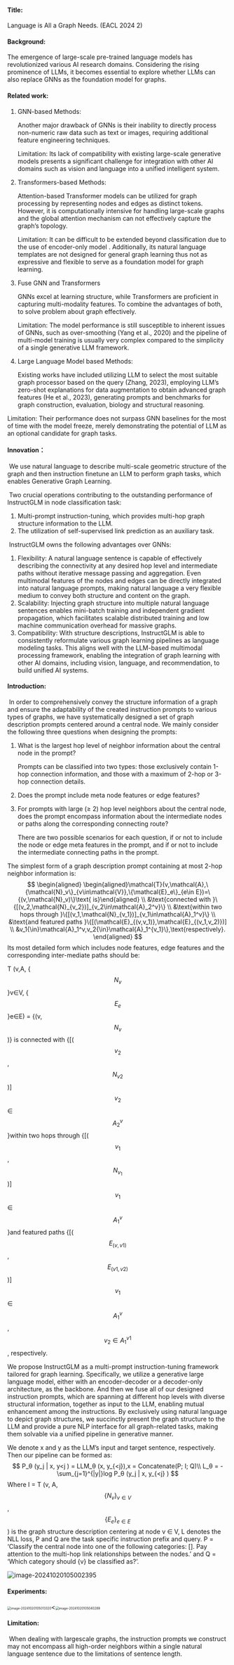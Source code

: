 #### Title:

Language is All a Graph Needs. (EACL 2024 2)

#### Background:

The emergence of large-scale pre-trained language models has revolutionized various AI research domains. Considering the rising prominence of LLMs, it becomes essential to explore whether LLMs can also replace GNNs as the foundation model for graphs.

#### Related work:

 1. GNN-based Methods:

    Another major drawback of GNNs is their inability to directly process non-numeric raw data such as text or images, requiring additional feature engineering techniques.

    Limitation: Its lack of compatibility with existing large-scale generative models presents a significant challenge for integration with other AI domains such as vision and language into a unified intelligent system.

2. Transformers-based Methods: 

   Attention-based Transformer models can be utilized for graph processing by representing nodes and edges as distinct tokens. However, it is computationally intensive for handling large-scale graphs and the global attention mechanism can not effectively capture the graph’s topology.

   Limitation: It can be difficult to be extended beyond classification due to the use of encoder-only model . Additionally, its natural language templates are not designed for general graph learning thus not as expressive and flexible to serve as a foundation model for graph learning.

3. Fuse GNN and Transformers

   GNNs excel at learning structure, while Transformers are proficient in capturing multi-modality features. To combine the advantages of both, to solve problem about graph effectively.

   Limitation: The model performance is still susceptible to inherent issues of GNNs, such as over-smoothing (Yang et al., 2020) and the pipeline of multi-model training is usually very complex compared to the simplicity of a single generative LLM framework.

4. Large Language Model based Methods:

   Existing works have included utilizing LLM to select the most suitable graph processor based on the query (Zhang, 2023), employing LLM’s zero-shot explanations for data augmentation to obtain advanced graph features (He et al., 2023), generating prompts and benchmarks for graph construction, evaluation, biology and structural reasoning.
   

Limitation: Their performance does not surpass GNN baselines for the most of time with the model freeze, merely demonstrating the potential of LLM as an optional candidate for graph tasks.


#### Innovation：

​	We use natural language to describe multi-scale geometric structure of the graph and then instruction finetune an LLM to perform graph tasks, which enables Generative Graph Learning. 

​	Two crucial operations contributing to the outstanding performance of InstructGLM in node classification task:

1. Multi-prompt instruction-tuning, which provides multi-hop graph structure information to the LLM.
2. The utilization of self-supervised link prediction as an auxiliary task. 

​	InstructGLM owns the following advantages over GNNs:

1. Flexibility: A natural language sentence is capable of effectively describing the connectivity at any desired hop level and intermediate paths without iterative message passing and aggregation. Even multimodal features of the nodes and edges can be directly integrated into natural language prompts, making natural language a very flexible medium to convey both structure and content on the graph.
2. Scalability: Injecting graph structure into multiple natural language sentences enables mini-batch training and independent gradient propagation, which facilitates scalable distributed training and low machine communication overhead for massive graphs.
3. Compatibility: With structure descriptions, InstructGLM is able to consistently reformulate various graph learning pipelines as language modeling tasks. This aligns well with the LLM-based multimodal processing framework, enabling the integration of graph learning with other AI domains, including vision, language, and recommendation, to build unified AI systems.

#### Introduction:

​	In order to comprehensively convey the structure information of a graph and ensure the adaptability of the created instruction prompts to various types of graphs, we have systematically designed a set of graph description prompts centered around a central node. We mainly consider the following three questions when designing the prompts:

1. What is the largest hop level of neighbor information about the central node in the prompt?

   Prompts can be classified into two types: those exclusively contain 1-hop connection information, and those with a maximum of 2-hop or 3-hop connection details.

2. Does the prompt include meta node features or edge features?

3. For prompts with large (≥ 2) hop level neighbors about the central node, does the prompt encompass information about the intermediate nodes or paths along the corresponding connecting route?

    There are two possible scenarios for each question, if or not to include the node or edge meta features in the prompt, and if or not to include the intermediate connecting paths in the prompt. 

The simplest form of a graph description prompt containing at most 2-hop neighbor information is:
$$
\begin{aligned}
\begin{aligned}\mathcal{T}(v,\mathcal{A},\{\mathcal{N}_v\}_{v\in\mathcal{V}},\{\mathcal{E}_e\}_{e\in E})=\{(v,\mathcal{N}_v)\}\text{ is}\end{aligned} \\
&\text{connected with }\{[(v_2,\mathcal{N}_{v_2})]_{v_2\in\mathcal{A}_2^v}\} \\
&\text{within two hops through }\{[(v_1,\mathcal{N}_{v_1})]_{v_1\in\mathcal{A}_1^v}\} \\
&\text{and featured paths }\{[(\mathcal{E}_{(v,v_1)},\mathcal{E}_{(v_1,v_2)})] \\
&v_1{\in}\mathcal{A}_1^v,v_2{\in}\mathcal{A}_1^{v_1}\},\text{respectively}.
\end{aligned}
$$
Its most detailed form which includes node features, edge features and the corresponding inter-mediate paths should be:

T (v,A, {$$N_v$$}v∈V, {$$E_e$$}e∈E) = {(v, $$N_v$$)} is connected with {[($$v_2$$, $$N_{v2}$$)]$$v_2$$∈$$A^v_
2$$}within two hops through {[($$v_1$$, $$N_{v_1}$$)]$$v_1$$∈$$A^v_1$$}and featured paths {[($$E_{(v,v1)}$$, $$E_{(v1,v2)}$$)]$$v_1$$∈$$A^v_1$$, $$v_2∈A^{v1}_1$$, respectively.

We propose InstructGLM as a multi-prompt instruction-tuning framework tailored for graph learning. Specifically, we utilize
a generative large language model, either with an encoder-decoder or a decoder-only architecture, as the backbone. And then we fuse all of our designed instruction prompts, which are spanning at different hop levels with diverse structural information, together as input to the LLM, enabling mutual enhancement among the instructions. By exclusively using natural language to depict graph structures, we succinctly present the graph structure to the LLM and provide a pure NLP interface for all graph-related tasks, making them solvable via a unified pipeline in generative manner.

We denote x and y as the LLM’s input and target sentence, respectively. Then our pipeline can be formed as:
$$
P_θ (y_j | x, y<j ) = LLM_θ (x, y_{<j}),x = Concatenate(P; I; Q)\\
L_θ = -\sum_{j=1}^{|y|}log P_θ (y_j | x, y_{<j} )
$$
Where I = T (v, A, $$\{N_v\}_{v∈V}$$, $$\{E_e\}_{e∈E}$$​) is the graph structure description centering at node v ∈ V, L denotes the NLL loss, P and Q are the task specific instruction prefix and query. P = ‘Classify the central node into one of the following categories: [<All category>]. Pay attention to the multi-hop link relationships between the nodes.’ and Q = ‘Which category should {v} be classified as?’.

![image-20241020105002395](./GLM.assets/image-20241020105002395.png)

#### Experiments:

<img src="./GLM.assets/image-20241020105013320.png" alt="image-20241020105013320" style="zoom:50%;" /><<img src="./GLM.assets/image-20241020105040289.png" alt="image-20241020105040289" style="zoom:50%;" />



#### Limitation:

​	When dealing with largescale graphs, the instruction prompts we construct may not encompass all high-order neighbors within a single natural language sentence due to the limitations of sentence length.

